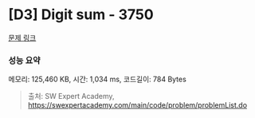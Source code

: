 # [D3] Digit sum - 3750 

[문제 링크](https://swexpertacademy.com/main/code/problem/problemDetail.do?contestProbId=AWHPiSYKAD0DFAUn) 

### 성능 요약

메모리: 125,460 KB, 시간: 1,034 ms, 코드길이: 784 Bytes



> 출처: SW Expert Academy, https://swexpertacademy.com/main/code/problem/problemList.do